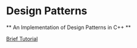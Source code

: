 # Design Patterns

** An Implementation of Design Patterns in C++ **

[Brief Tutorial](/Docs/Explanations.md)
